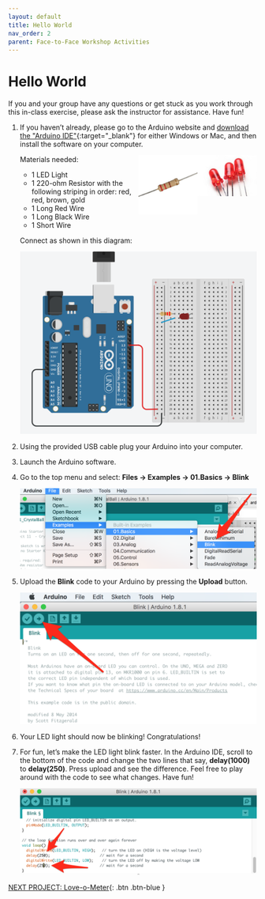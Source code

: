 ```yaml
---
layout: default
title: Hello World
nav_order: 2
parent: Face-to-Face Workshop Activities
---
```


# Hello World

If you and your group have any questions or get stuck as you work through this in-class exercise, please ask the instructor for assistance.  Have fun!

1.  If you haven’t already, please go to the Arduino website and [download the "Arduino IDE"](https://www.arduino.cc/en/Main/Software){:target="_blank"} for either Windows or Mac, and then install the software on your computer.

    Materials needed:
    <img src="..\images\in-person_workshops\hello_world\led.png" alt="led" style="float:right;width:120px;">
    <img src="..\images\in-person_workshops\hello_world\res.png" alt="res" style="float:right;width:120px;">
    - 1 LED Light
    - 1 220-ohm Resistor with the following striping in order: red, red, brown, gold
    - 1 Long Red Wire
    - 1 Long Black Wire
    - 1 Short Wire

    Connect as shown in this diagram:

    <img src="..\images\in-person_workshops\hello_world\breadboard_schematic.png" alt="breadboard" style="width:480px;">

2.  Using the provided USB cable plug your Arduino into your computer.

3.  Launch the Arduino software.

4.  Go to the top menu and select: **Files -> Examples -> 01.Basics -> Blink**

    <img src="..\images\in-person_workshops\hello_world\menus.png" alt="menu navigation" style="width:480px;">

5.  Upload the **Blink** code to your Arduino by pressing the **Upload** button.

    <img src="..\images\in-person_workshops\hello_world\upload.png" alt="upload button" style="width:480px;">

6.  Your LED light should now be blinking! Congratulations!

7.  For fun, let’s make the LED light blink faster.  In the Arduino IDE, scroll to the bottom of the code and change the two lines that say, **delay(1000)** to **delay(250)**.  Press upload and see the difference.   Feel free to play around with the code to see what changes. Have fun!

    <img src="..\images\in-person_workshops\hello_world\code_edit.png" alt="code edit" style="width:480px;">

[NEXT PROJECT: Love-o-Meter](love-o-meter.html){: .btn .btn-blue }
